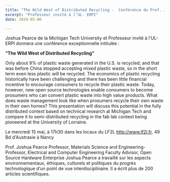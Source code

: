 ```yaml
---
title: "The Wild West of Distributed Recycling -  Conférence du Prof. Joshua Pearce au LF2L"
excerpt: "Professeur invité à l’UL- ERPI"
date: 2019-05-06

---
```


Joshua Pearce de la Michigan Tech University et Professeur invité à l’UL- ERPI donnera une conférence exceptionnelle intitulée :

**“The Wild West of Distributed Recycling”**

Only about 9% of plastic waste generated in the U.S. is recycled; and that was before China stopped accepting mixed plastic waste, so in the short term even less plastic will be recycled. The economics of plastic recycling historically have been challenging and there has been little financial incentive to encourage consumers to recycle their plastic waste. Today, however, new open source technologies enable consumers to become prosumers who can convert plastic waste into high value products. What does waste management look like when prosumers recycle their own waste in their own homes? This presentation will discuss this potential in the fully distributed context based on technical research at Michigan Tech and compare it to semi-distributed recycling in the fab lab context being pioneered at the University of Lorraine.

Le mercredi 15 mai, à 17h30 dans les locaux du LF2L http://www.lf2l.fr, 49 Bd d'Austrasie à Nancy

Prof. Joshua Pearce
Professor, Materials Science and Engineering- Professor, Electrical and Computer Engineering Faculty Advisor, Open Source Hardware Enterprise
Joshua Pearce a travaillé sur les aspects environnementaux, éthiques, culturels et politiques du progrès technologique d’un point de vue interdisciplinaire.
Il a écrit plus de 200 articles scientifiques.